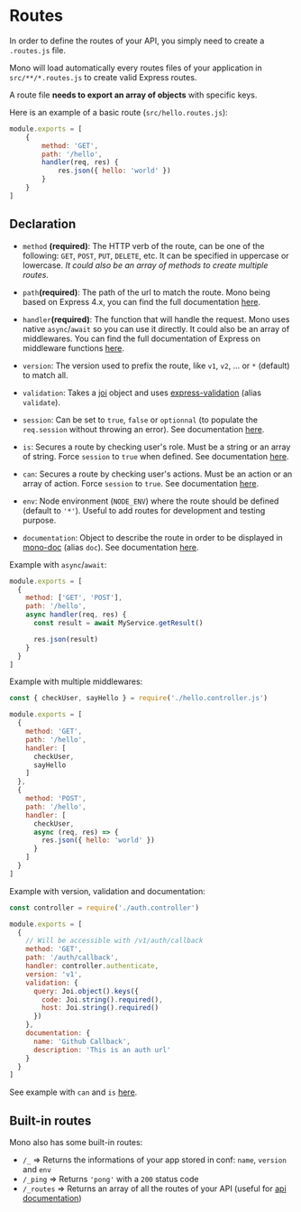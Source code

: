 # Routes

In order to define the routes of your API, you simply need to create a `.routes.js` file.

Mono will load automatically every routes files of your application in `src/**/*.routes.js` to create valid Express routes.

A route file **needs to export an array of objects** with specific keys.

Here is an example of a basic route (`src/hello.routes.js`):

```js
module.exports = [
	{
		method: 'GET',
		path: '/hello',
		handler(req, res) {
			res.json({ hello: 'world' })
		}
	}
]
```

## Declaration

* `method` **(required)**: The HTTP verb of the route, can be one of the following: `GET`, `POST`, `PUT`, `DELETE`, etc. It can be specified in uppercase or lowercase. _It could also be an array of methods to create multiple routes._

* `path`**(required)**: The path of the url to match the route. Mono being based on Express 4.x, you can find the full documentation [here](http://expressjs.com/en/guide/routing.html).

* `handler`**(required)**: The function that will handle the request. Mono uses native `async`/`await` so you can use it directly. It could also be an array of middlewares. You can find the full documentation of Express on middleware functions [here](http://expressjs.com/en/guide/writing-middleware.html).

* `version`: The version used to prefix the route, like `v1`, `v2`, ... or `*` (default) to match all.

* `validation`: Takes a [joi](https://github.com/hapijs/joi) object and uses [express-validation](https://github.com/andrewkeig/express-validation) (alias `validate`).

* `session`: Can be set to `true`, `false` or `optionnal` (to populate the `req.session` without throwing an error). See documentation [here](sessions.md).

* `is`: Secures a route by checking user's role. Must be a string or an array of string. Force `session` to `true` when defined. See documentation [here](acl.md).

* `can`: Secures a route by checking user's actions. Must be an action or an array of action. Force `session` to `true`. See documentation [here](acl.md).

* `env`: Node environment (`NODE_ENV`) where the route should be defined (default to `'*'`). Useful to add routes for development and testing purpose.

* `documentation`: Object to describe the route in order to be displayed in [mono-doc](https://github.com/terrajs/mono-doc) (alias `doc`). See documentation [here](documentation.md).

Example with `async`/`await`:

```js
module.exports = [
  {
    method: ['GET', 'POST'],
    path: '/hello',
    async handler(req, res) {
      const result = await MyService.getResult()

      res.json(result)
    }
  }
]
```

Example with multiple middlewares:

```js
const { checkUser, sayHello } = require('./hello.controller.js')

module.exports = [
  {
    method: 'GET',
    path: '/hello',
    handler: [
      checkUser,
      sayHello
    ]
  },
  {
    method: 'POST',
    path: '/hello',
    handler: [
      checkUser,
      async (req, res) => {
        res.json({ hello: 'world' })
      }
    ]
  }
]
```

Example with version, validation and documentation:

```js
const controller = require('./auth.controller')

module.exports = [
  {
    // Will be accessible with /v1/auth/callback
    method: 'GET',
    path: '/auth/callback',
    handler: controller.authenticate,
    version: 'v1',
    validation: {
      query: Joi.object().keys({
        code: Joi.string().required(),
        host: Joi.string().required()
      })
    },
    documentation: {
      name: 'Github Callback',
      description: 'This is an auth url'
    }
  }
]
```

See example with `can` and `is` [here](/acl?id=middleware).

## Built-in routes

Mono also has some built-in routes:

* `/_` => Returns the informations of your app stored in conf: `name`, `version` and `env`
* `/_ping` => Returns `'pong'` with a `200` status code
* `/_routes` => Returns an array of all the routes of your API (useful for [api documentation](mono-doc.md))
